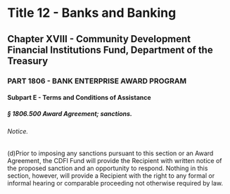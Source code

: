 
# Title 12 - Banks and Banking
## Chapter XVIII - Community Development Financial Institutions Fund, Department of the Treasury
### PART 1806 - BANK ENTERPRISE AWARD PROGRAM
#### Subpart E - Terms and Conditions of Assistance
##### § 1806.500 Award Agreement; sanctions.
###### Notice.

(d)Prior to imposing any sanctions pursuant to this section or an Award Agreement, the CDFI Fund will provide the Recipient with written notice of the proposed sanction and an opportunity to respond. Nothing in this section, however, will provide a Recipient with the right to any formal or informal hearing or comparable proceeding not otherwise required by law.
